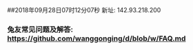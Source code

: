 ##2018年09月28日07时12分07秒 新址: 142.93.218.200
### 兔友常见问题及解答: https://github.com/wanggonging/d/blob/w/FAQ.md
